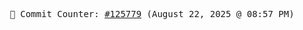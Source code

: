 <p align="center">
    <samp>
        📮 Commit Counter: <a href="https://github.com/Javascript-void0/Javascript-void0/commits/main">#125779</a> (August 22, 2025 @ 08:57 PM)
    </samp>
</p>